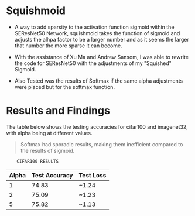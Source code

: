 # Squishmoid
- A way to add sparsity to the activation function sigmoid within the SEResNet50 Network, squishmoid takes the function of sigmoid and adjusts the alhpa factor to be a larger number and as it seems the larger that number the more sparse it can become. 

- With the assistance of Xu Ma and Andrew Sansom, I was able to rewrite the code for SEResNet50 with the adjustments of my "Squished" Sigmoid.

- Also Tested was the results of Softmax if the same alpha adjustments were placed but for the softmax function. 

# Results and Findings
The table below shows the testing accuracies for cifar100 and imagenet32, with alpha being at different values.
  > Softmax had sporadic results, making them inefficient compared to the results of sigmoid.

        CIFAR100 RESULTS
        
| Alpha | Test Accuracy | Test Loss |
|-------|---------------|-----------|
|   1   |     74.83     |   ~1.24   |
|   2   |     75.09     |   ~1.23   |
|   5   |     75.82     |   ~1.13   |
